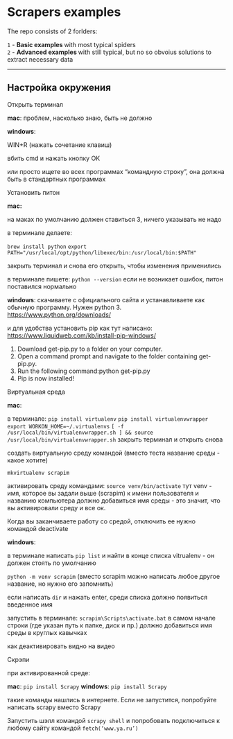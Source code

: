 # Scrapers examples
The repo consists of 2 forlders:

`1` - <b> Basic examples </b> with most typical spiders <br>
`2` - <b> Advanced examples </b> with still typical, but no so obvoius solutions to extract necessary data


__________________________________________________________________________________________________________________

## Настройка окружения
Открыть терминал

<b>mac</b>: проблем, насколько знаю, быть не должно

<b>windows</b>: 

WIN+R (нажать сочетание клавиш)

вбить cmd и нажать кнопку ОК

или просто ищете во всех программах “командную строку”, она должна быть в стандартных программах

Установить питон

<b>mac: </b>

на маках по умолчанию должен ставиться 3, ничего указывать не надо

в терминале делаете:

`brew install python`
`export PATH="/usr/local/opt/python/libexec/bin:/usr/local/bin:$PATH"`

закрыть терминал и снова его открыть, чтобы изменения применились

в терминале пишете:
`python --version`
если не возникает ошибок, питон поставился нормально

<b>windows</b>: скачиваете с официального сайта и устанавливаете как обычную программу. Нужен python 3. https://www.python.org/downloads/

и для удобства установить pip как тут написано:
https://www.liquidweb.com/kb/install-pip-windows/

1. Download get-pip.py to a folder on your computer.
2. Open a command prompt and navigate to the folder containing get-pip.py.
3. Run the following command:python get-pip.py
4. Pip is now installed!


Виртуальная среда

<b>mac</b>:

в терминале:
`pip install virtualenv`
`pip install virtualenvwrapper`
`export WORKON_HOME=~/.virtualenvs`
`[ -f /usr/local/bin/virtualenvwrapper.sh ] && source /usr/local/bin/virtualenvwrapper.sh`
закрыть терминал и открыть снова

создать виртуальную среду командой (вместо теста название среды - какое хотите)

`mkvirtualenv scrapim`

активировать среду командами:
`source venv/bin/activate`    тут venv - имя, которое вы задали выше (scrapim)
к имени пользователя и названию компьютера должно добавиться имя среды - это значит, что вы активировали среду и все ок.

Когда вы заканчиваете работу со средой, отключить ее нужно командой deactivate

<b>windows</b>:

в терминале написать `pip list` и найти в конце списка vitrualenv - он должен стоять по умолчанию

`python -m venv scrapim`  (вместо scrapim можно написать любое другое название, но нужно его запомнить)

если написать `dir` и нажать enter, среди списка должно появиться введенное имя

запустить в терминале:
`scrapim\Scripts\activate.bat`
в самом начале строки (где указан путь к папке, диск и пр.) должно добавиться имя среды в круглых кавычках

как деактивировать видно на видео

Скрэпи

при активированной среде:

<b>mac</b>: `pip install Scrapy`
<b>windows</b>: `pip install Scrapy`

такие команды нашлись в интернете. Если не запустится, попробуйте написать scrapy вместо Scrapy


Запустить шэлл командой `scrapy shell` и попробовать подключиться к любому сайту командой `fetch(‘www.ya.ru’)`


